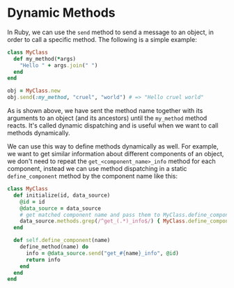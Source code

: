 # Dynamic Methods

In Ruby, we can use the `send` method to send a message to an object, in order to call a specific method. The following is a simple example:

```ruby
class MyClass
  def my_method(*args)
    "Hello " + args.join(" ")
  end
end

obj = MyClass.new
obj.send(:my_method, "cruel", "world") # => "Hello cruel world"
```

As is shown above, we have sent the method name together with its arguments to an object (and its ancestors) until the `my_method` method reacts. It's called dynamic dispatching and is useful when we want to call methods dynamically.

We can use this way to define methods dynamically as well. For example, we want to get similar information about different components of an object, we don't need to repeat the `get_<component_name>_info` method for each component, instead we can use method dispatching in a static `define_component` method by the component name like this:

```ruby
class MyClass
  def initialize(id, data_source)
    @id = id
    @data_source = data_source
    # get matched component name and pass them to MyClass.define_component
    data_source.methods.grep(/^get_(.*)_info$/) { MyClass.define_component $1 }
  end

  def self.define_component(name)
    define_method(name) do
      info = @data_source.send("get_#{name}_info", @id)
      return info
    end
  end
end
```

